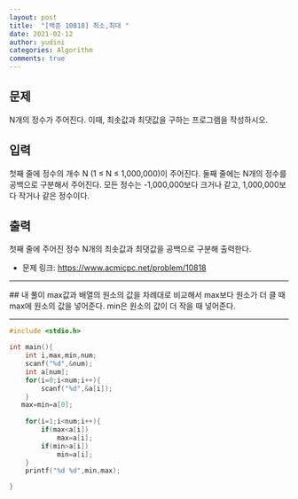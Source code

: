 ```yaml
---
layout: post
title:  "[백준 10818] 최소,최대 "
date: 2021-02-12
author: yudini
categories: Algorithm
comments: true
---
```


## 문제

N개의 정수가 주어진다. 이때, 최솟값과 최댓값을 구하는 프로그램을 작성하시오.

## 입력

첫째 줄에 정수의 개수 N (1 ≤ N ≤ 1,000,000)이 주어진다. 둘째 줄에는 N개의 정수를 공백으로 구분해서 주어진다. 모든 정수는 -1,000,000보다 크거나 같고, 1,000,000보다 작거나 같은 정수이다.

## 출력

첫째 줄에 주어진 정수 N개의 최솟값과 최댓값을 공백으로 구분해 출력한다.

* 문제 링크: <https://www.acmicpc.net/problem/10818>


<hr>
## 내 풀이
max값과 배열의 원소의 값을 차례대로 비교해서 max보다 원소가 더 클 때 max에 원소의 값을 넣어준다.
min은 원소의 값이 더 작을 때 넣어준다.

<hr>

~~~c++
#include <stdio.h>                                                                                                                                                               

int main(){
    int i,max,min,num;
    scanf("%d",&num);
    int a[num];
    for(i=0;i<num;i++){
        scanf("%d",&a[i]);
    }
   max=min=a[0];
    
    for(i=1;i<num;i++){
        if(max<a[i])
            max=a[i];
        if(min>a[i])
            min=a[i];
    }
    printf("%d %d",min,max);

}
~~~
